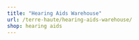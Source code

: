 ```yaml
---
title: "Hearing Aids Warehouse"
url: /terre-haute/hearing-aids-warehouse/
shop: hearing aids
---
```


